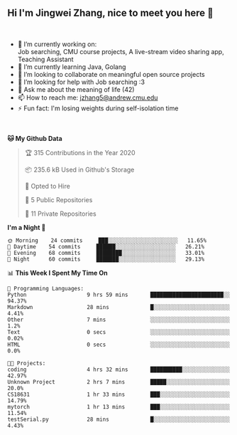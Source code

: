 Hi I'm Jingwei Zhang, nice to meet you here 👋
---
<br>


- 🔭 I’m currently working on: <br>
    Job searching, CMU course projects, A live-stream video sharing app, Teaching Assistant
- 🌱 I’m currently learning Java, Golang
- 👯 I’m looking to collaborate on meaningful open source projects
- 🤔 I’m looking for help with Job searching :3
- 💬 Ask me about the meaning of life (42)
- 📫 How to reach me: jzhang5@andrew.cmu.edu
- ⚡ Fun fact: I'm losing weights during self-isolation time
<br>


<!--START_SECTION:waka-->
**🐱 My Github Data** 

> 🏆 315 Contributions in the Year 2020
 > 
> 📦 235.6 kB Used in Github's Storage 
 > 
> 💼 Opted to Hire
 > 
> 📜 5 Public Repositories
 > 
> 🔑 11 Private Repositories 

**I'm a Night 🦉** 

```text
🌞 Morning    24 commits     ███░░░░░░░░░░░░░░░░░░░░░░   11.65% 
🌆 Daytime    54 commits     ██████░░░░░░░░░░░░░░░░░░░   26.21% 
🌃 Evening    68 commits     ████████░░░░░░░░░░░░░░░░░   33.01% 
🌙 Night      60 commits     ███████░░░░░░░░░░░░░░░░░░   29.13%

```


📊 **This Week I Spent My Time On** 

```text
💬 Programming Languages: 
Python                   9 hrs 59 mins       ███████████████████████░░   94.37% 
Markdown                 28 mins             █░░░░░░░░░░░░░░░░░░░░░░░░   4.41% 
Other                    7 mins              ░░░░░░░░░░░░░░░░░░░░░░░░░   1.2% 
Text                     0 secs              ░░░░░░░░░░░░░░░░░░░░░░░░░   0.02% 
HTML                     0 secs              ░░░░░░░░░░░░░░░░░░░░░░░░░   0.0%

🐱‍💻 Projects: 
coding                   4 hrs 32 mins       ██████████░░░░░░░░░░░░░░░   42.97% 
Unknown Project          2 hrs 7 mins        █████░░░░░░░░░░░░░░░░░░░░   20.0% 
CS18631                  1 hr 33 mins        ███░░░░░░░░░░░░░░░░░░░░░░   14.79% 
mytorch                  1 hr 13 mins        ███░░░░░░░░░░░░░░░░░░░░░░   11.54% 
testSerial.py            28 mins             █░░░░░░░░░░░░░░░░░░░░░░░░   4.43%

```


<!--END_SECTION:waka-->
